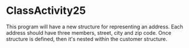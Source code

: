 # ClassActivity25
This program will have a new structure for representing an address. Each address should have three members, street, city and zip code. Once structure is defined, then it's nested within the customer structure.
